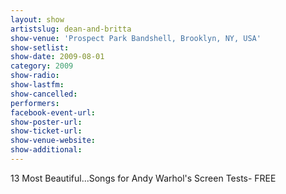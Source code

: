 ```yaml
---
layout: show
artistslug: dean-and-britta
show-venue: 'Prospect Park Bandshell, Brooklyn, NY, USA'
show-setlist: 
show-date: 2009-08-01
category: 2009
show-radio: 
show-lastfm: 
show-cancelled: 
performers: 
facebook-event-url: 
show-poster-url: 
show-ticket-url: 
show-venue-website: 
show-additional: 
---
```


13 Most Beautiful...Songs for Andy Warhol\'s Screen Tests- FREE